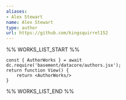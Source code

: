 ```yaml
---
aliases:
- Alex Stewart
name: Alex Stewart
type: author
url: https://github.com/kingsquirrel152
---
```



%% WORKS_LIST_START %%

```datacorejsx
const { AuthorWorks } = await dc.require('basement/datacore/authors.jsx');
return function View() {
    return <AuthorWorks/>
}
```
%% WORKS_LIST_END %%